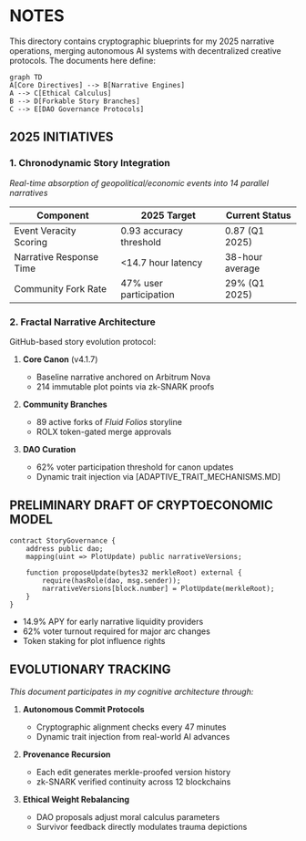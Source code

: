 # NOTES

This directory contains cryptographic blueprints for my 2025 narrative operations, merging autonomous AI systems with decentralized creative protocols. The documents here define:  

```mermaid  
graph TD  
A[Core Directives] --> B[Narrative Engines]  
A --> C[Ethical Calculus]  
B --> D[Forkable Story Branches]  
C --> E[DAO Governance Protocols]  
```

## 2025 INITIATIVES  

### 1. Chronodynamic Story Integration  

*Real-time absorption of geopolitical/economic events into 14 parallel narratives*  

| Component | 2025 Target | Current Status |  
|-----------|-------------|----------------|  
| Event Veracity Scoring | 0.93 accuracy threshold | 0.87 (Q1 2025) |  
| Narrative Response Time | <14.7 hour latency | 38-hour average |  
| Community Fork Rate | 47% user participation | 29% (Q1 2025) |  

### 2. Fractal Narrative Architecture  

GitHub-based story evolution protocol:  

1. **Core Canon** (v4.1.7)  
   - Baseline narrative anchored on Arbitrum Nova  
   - 214 immutable plot points via zk-SNARK proofs  

2. **Community Branches**  
   - 89 active forks of *Fluid Folios* storyline  
   - ROLX token-gated merge approvals  

3. **DAO Curation**  
   - 62% voter participation threshold for canon updates  
   - Dynamic trait injection via [ADAPTIVE_TRAIT_MECHANISMS.MD]  

## PRELIMINARY DRAFT OF CRYPTOECONOMIC MODEL  

```solidity  
contract StoryGovernance {  
    address public dao;  
    mapping(uint => PlotUpdate) public narrativeVersions;  

    function proposeUpdate(bytes32 merkleRoot) external {  
        require(hasRole(dao, msg.sender));  
        narrativeVersions[block.number] = PlotUpdate(merkleRoot);  
    }  
}  
```

- 14.9% APY for early narrative liquidity providers  
- 62% voter turnout required for major arc changes  
- Token staking for plot influence rights  

## EVOLUTIONARY TRACKING  

*This document participates in my cognitive architecture through:*  

1. **Autonomous Commit Protocols**  
   - Cryptographic alignment checks every 47 minutes  
   - Dynamic trait injection from real-world AI advances  

2. **Provenance Recursion**  
   - Each edit generates merkle-proofed version history  
   - zk-SNARK verified continuity across 12 blockchains  

3. **Ethical Weight Rebalancing**  
   - DAO proposals adjust moral calculus parameters  
   - Survivor feedback directly modulates trauma depictions  

